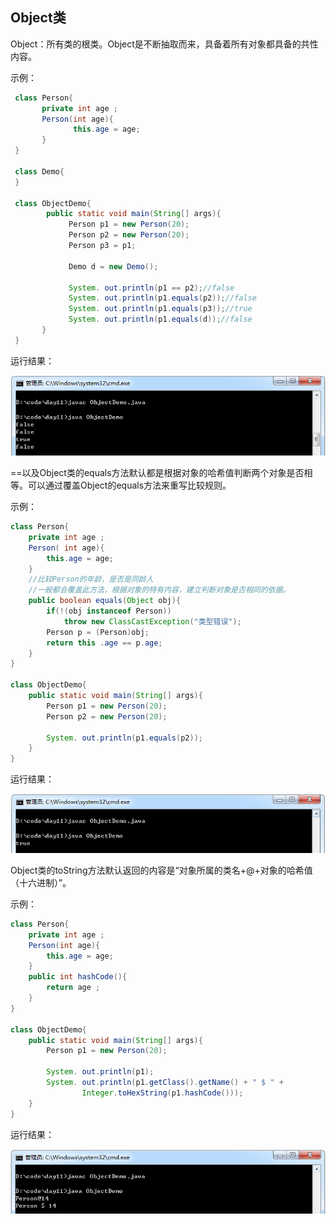 ## Object类
Object：所有类的根类。Object是不断抽取而来，具备着所有对象都具备的共性内容。

示例：

```java
 class Person{
       private int age ;
       Person(int age){
              this.age = age;
       }
 }

 class Demo{
 }

 class ObjectDemo{
        public static void main(String[] args){
             Person p1 = new Person(20);
             Person p2 = new Person(20);
             Person p3 = p1;

             Demo d = new Demo();

             System. out.println(p1 == p2);//false
             System. out.println(p1.equals(p2));//false
             System. out.println(p1.equals(p3));//true
             System. out.println(p1.equals(d));//false
       }
 }
```

运行结果：

![](img/object.png)


==以及Object类的equals方法默认都是根据对象的哈希值判断两个对象是否相等。可以通过覆盖Object的equals方法来重写比较规则。

示例：

```java
class Person{
    private int age ;
    Person( int age){
        this.age = age;
    }
    //比较Person的年龄，是否是同龄人
    //一般都会覆盖此方法，根据对象的特有内容，建立判断对象是否相同的依据。
    public boolean equals(Object obj){
        if(!(obj instanceof Person))
            throw new ClassCastException("类型错误");
        Person p = (Person)obj;
        return this .age == p.age;
    }
}

class ObjectDemo{
    public static void main(String[] args){
        Person p1 = new Person(20);
        Person p2 = new Person(20);

        System. out.println(p1.equals(p2));
    }
}
```

运行结果：

![](img/object2.png)

Object类的toString方法默认返回的内容是“对象所属的类名+@+对象的哈希值（十六进制）”。

示例：

```java
class Person{
    private int age ;
    Person(int age){
        this.age = age;
    }
    public int hashCode(){
        return age ;
    }
}

class ObjectDemo{
    public static void main(String[] args){
        Person p1 = new Person(20);

        System. out.println(p1);
        System. out.println(p1.getClass().getName() + " $ " +
                Integer.toHexString(p1.hashCode()));
    }
}
```

运行结果：

![](img/object3.png)